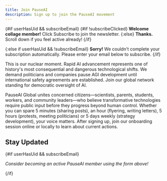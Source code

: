 ```yaml
---
title: Join PauseAI
description: Sign up to join the PauseAI movement
---
```


<script>
    import { onMount, tick } from 'svelte'
    import { page } from '$app/stores'
    import TallyEmbed from '$lib/components/TallyEmbed.svelte'
    import NewsletterSignup from '$lib/components/NewsletterSignup.svelte'
    import Banner from '$lib/components/Banner.svelte'
    import { detectAndStoreCollagenUid } from '$lib/collagen'

    let userHasUid = false
    let subscribeEmail = ''
    let newsletterEmail = ''
    let subscribeClicked = false

    onMount(async () => {
        // Check for collagen UID in URL params - this sets the cookie and triggers auto-subscribe
        userHasUid = detectAndStoreCollagenUid('sayno', $page.url.searchParams)

        // Get the email parameter if provided (should be present when userHasUid is true)
        subscribeEmail = $page.url.searchParams.get('subscribe-email') || ''

        // If user came from collagen email with uid, pre-fill the form
        if (userHasUid && subscribeEmail) {
            // Pre-fill the newsletter form
            newsletterEmail = subscribeEmail
        }
    })

    // Track when subscribe is clicked
    function handleNewsletterClick(e) {
        // Check if the clicked element is the submit button or inside the form
        if (e.target.type === 'submit' || e.target.closest('button[type="submit"]')) {
            subscribeClicked = true
        }
    }
</script>

{#if userHasUid && subscribeEmail}
<Banner id="join-subscribed">
{#if !subscribeClicked}
<strong>Welcome collage member!</strong> Click Subscribe to join the newsletter.
{:else}
<strong>Thanks.</strong> Scroll down if you feel active already!
{/if}
</Banner>

<!-- svelte-ignore a11y-click-events-have-key-events -->
<!-- svelte-ignore a11y-no-static-element-interactions -->
<div on:click={handleNewsletterClick}>
<NewsletterSignup bind:email={newsletterEmail} />
</div>
{:else if userHasUid && !subscribeEmail}
<Banner id="join-error">
<strong>Sorry!</strong> We couldn't complete your subscription automatically. Please enter your email below to subscribe.
</Banner>
<NewsletterSignup />
{/if}

This is our nuclear moment.
Rapid AI advancement represents one of history's most consequential and dangerous technological shifts.
We demand politicians and companies pause AGI development until international safety agreements are established.
Join our global network standing for democratic oversight of AI.

PauseAI Global unites concerned citizens—scientists, parents, students, workers, and community leaders—who believe transformative technologies require public input before they progress beyond human control.
Whether you can spare 5 minutes (sharing posts), an hour (flyering, writing letters), 5 hours (protests, meeting politicians) or 5 days weekly (strategy development), your voice matters.
After signing up, join our onboarding session online or locally to learn about current actions.

<TallyEmbed formId="wbGvKe" />

## Stay Updated

<NewsletterSignup bind:email={newsletterEmail} />

{#if userHasUid && subscribeEmail}

<p><em>Consider becoming an active PauseAI member using the form above!</em></p>
{/if}
